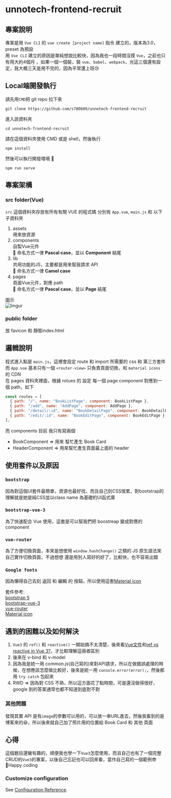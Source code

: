 # unnotech-frontend-recruit
## 專案說明
專案是用 `Vue CLI` 的 `vue create [project name]` 指令 建立的，版本為3.0，preset 為預設  
用 `Vue CLI` 建立的原因是單純想說比較快，因為我也一段時間沒摸 `Vue`，之前也只有用大約4個月 ，如果一個一個裝，裝 `vue`、`babel`、`webpack`，光這三個還有設定，我大概三天是用不完的，因為平常還上班😢

## Local端開發執行
請先用`CMD`把 git repo 拉下來
```
git clone https://github.com/s780609/unnotech-frontend-recruit
```

進入該資料夾
```
cd unnotech-frontend-recruit
```

請在這個資料夾使用 CMD 或是 shell，然後執行
```
npm install
```

然後可以執行開發環境 🚀 
```
npm run serve
```

## 專案架構
### src folder(Vue)
`src` 這個資料夾存放有所有有關 VUE 的程式碼
分別有 `App.vue`, `main.js` 和 以下子資料夾  
1. assets  
用來放資源
2. components  
自製Vue元件  
📌 命名方式一律 **Pascal case**，並以 **Component** 結尾
3. lib  
共用功能的JS，主要都是用來幫我請求 API  
📌 命名方式一律 **Camel case**
4. pages  
頁面Vue元件，對應 path  
📌 命名方式一律 **Pascal case**，並以 **Page** 結尾

圖示   
![Imgur](https://i.imgur.com/bVJztlm.png)

### public folder
放 favicon 和 靜態index.html

## 邏輯說明
程式進入點是 `main.js`，這裡會設定 route 和 import 所需要的 css 和 第三方套件
而 `App.vue` 基本只有一個 `<router-view>` 只負責頁面切換，和 `material icons` 的 CDN  
在 pages 資料夾裡面，根據 rotues 的 設定 每一個 page component 對應到一個 path，如下
```javascript
const routes = [
  { path: "/", name: "BookListPage", component: BookListPage },
  { path: "/add", name: "AddPage", component: AddPage },
  { path: "/detail/:id", name: "BookDetailPage", component: BookDetailPage },
  { path: "/edit/:id", name: "BookEditPage", component: BookEditPage },
];
```

而 components 目前 我只有寫兩個
* BookComponent => 用來 幫忙產生 Book Card
* HeaderComponent => 用來幫忙產生頁面最上面的 header

## 使用套件以及原因
### `bootstrap` 
因為對這個UI套件最簡單，資源也最好找，而且自己刻CSS很累，對bootstrap的理解就是她是純CSS並以class name 為基礎的UI函式庫
### `bootstrap-vue-3`
為了快速配合 Vue 使用，這套是可以幫我們把 boostreap 變成對應的component
### `vue-router` 
為了方便切換頁面，本來是想使用 `window.hashChange()` 之類的 JS 原生語法來自己實作切換頁面，不過想想 還是用別人寫好的好了，比較快，也不容易出錯
### `Google fonts`
因為懶得自己去刻 返回 和 編輯 的 按鈕，所以使用這套[Material icon][6]

套件參考:  
[bootstrap 5][4]  
[bootstrap-vue-3][3]  
[vue-router][5]  
[Material icon][6]
## 遇到的困難以及如何解決
1. `Vue3` 的 `ref()` 和 `reactive()` 一開始搞不太清楚，後來看[Vue文件][2]和[ref vs reactive in Vue 3?][1]，才比較理解這兩者區別
2. 後來在 v-bind 和 v-model 
3. 因為我是統一用 common.js(自己寫的)來對API請求，所以在做錯誤處理的時候，在想應該怎麼做比較好，後來是統一用 `console.error(error);`，然後都用 `try catch` 包起來
4. RWD => 因為對 CSS 不熟，所以這方面花了點時間，可是還沒做得很好，google 到的答案通常也都不知道到底對不對  

### 其他問題
發現其實 API 是有`image`的參數可以用的，可以放一串URL進去，然後我看到的是博客來的😆，所以後來就自己加了照片用的位置給 Book Card 和 其他 頁面

## 心得
這個題目還蠻有趣的，順便我也學一下`Vue3`怎麼使用，而且自己也有了一個完整CRUD的`Vue3`的專案，以後自己忘記也可以回來看，當作自己寫的一個範例😎  
🎉Happy coding
### Customize configuration
See [Configuration Reference](https://cli.vuejs.org/config/).


[1]: https://stackoverflow.com/questions/61452458/ref-vs-reactive-in-vue-3
[2]: https://cn.vuejs.org/api/reactivity-core.html#reactive

[3]: https://bootstrap-vue.org/
[4]: https://getbootstrap.com/docs/5.0/getting-started/introduction/
[5]: https://router.vuejs.org/
[6]: https://fonts.google.com/icons